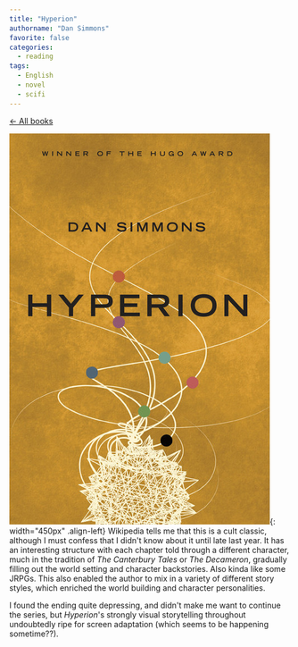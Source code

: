```yaml
---
title: "Hyperion"
authorname: "Dan Simmons"
favorite: false
categories:
  - reading
tags:
  - English
  - novel
  - scifi
---
```

<span style="color:gray">[← All books](https://www.kaito.co/reading/)</span>  

![image-left](/images/reading/hyperion.jpeg){: width="450px" .align-left} 
Wikipedia tells me that this is a cult classic, although I must confess that I didn't know about it until late last year. It has an interesting structure with each chapter told through a different character, much in the tradition of *The Canterbury Tales* or *The Decameron*, gradually filling out the world setting and character backstories. Also kinda like some JRPGs. This also enabled the author to mix in a variety of different story styles, which enriched the world building and character personalities.  

I found the ending quite depressing, and didn't make me want to continue the series, but *Hyperion*'s strongly visual storytelling throughout undoubtedly ripe for screen adaptation (which seems to be happening sometime??). 